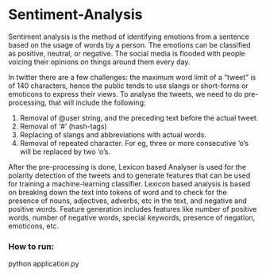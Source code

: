 # Sentiment-Analysis

Sentiment analysis is the method of identifying emotions from a sentence based on the usage of words by a person. The
emotions can be classified as positive, neutral, or negative. The social media is flooded with people voicing their opinions
on things around them every day. 

In twitter there are a few challenges: the maximum word limit of a “tweet” is of 140 characters, hence the public tends to
use slangs or short-forms or emoticons to express their views. To analyse the tweets, we need to do pre-processing, that
will include the following:
1. Removal of @user string, and the preceding text before the actual tweet.
2. Removal of ‘#’ (hash-tags)
3. Replacing of slangs and abbreviations with actual words.
4. Removal of repeated character. For eg, three or more consecutive ‘o’s will be replaced by two ‘o’s.

After the pre-processing is done, Lexicon based Analyser is used for the polarity detection of the tweets and to generate
features that can be used for training a machine-learning classifier. Lexicon based analysis is based on breaking down the
text into tokens of word and to check for the presence of nouns, adjectives, adverbs, etc in the text, and negative and
positive words. Feature generation includes features like number of positive words, number of negative words, special
keywords, presence of negation, emoticons, etc.

### How to run:
python application.py
